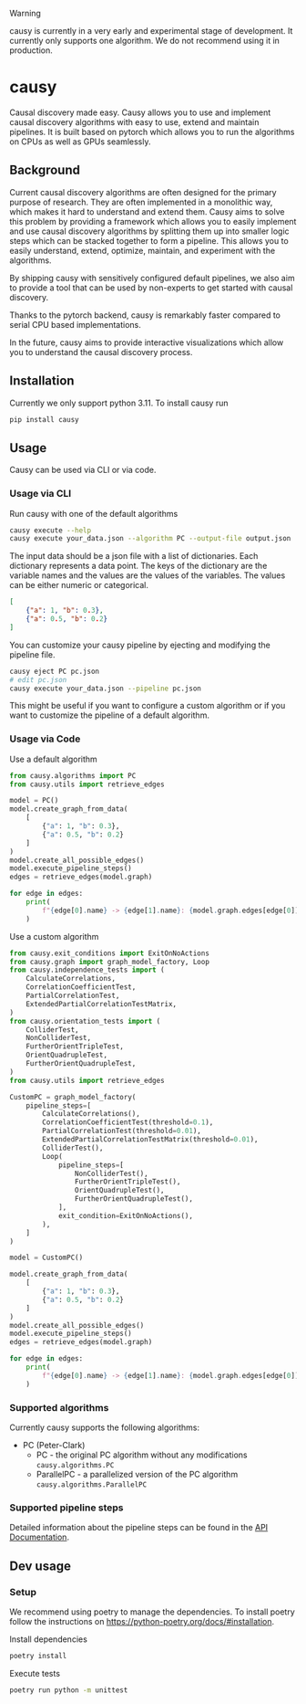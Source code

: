 > [!WARNING]
> causy is currently in a very early and experimental stage of development. It currently only supports one algorithm. We do not recommend using it in production.
# causy

Causal discovery made easy. Causy allows you to use and implement causal discovery algorithms with easy to use, extend and maintain pipelines. It is built based on pytorch which allows you to run the algorithms on CPUs as well as GPUs seamlessly.

## Background

Current causal discovery algorithms are often designed for the primary purpose of research. They are often implemented in a monolithic way, which makes it hard to understand and extend them. Causy aims to solve this problem by providing a framework which allows you to easily implement and use causal discovery algorithms by splitting them up into smaller logic steps which can be stacked together to form a pipeline. This allows you to easily understand, extend, optimize, maintain, and experiment with the algorithms.

By shipping causy with sensitively configured default pipelines, we also aim to provide a tool that can be used by non-experts to get started with causal discovery.

Thanks to the pytorch backend, causy is remarkably faster compared to serial CPU based implementations. 

In the future, causy aims to provide interactive visualizations which allow you to understand the causal discovery process.

## Installation
Currently we only support python 3.11. To install causy run
```bash
pip install causy
```

## Usage
Causy can be used via CLI or via code. 

### Usage via CLI

Run causy with one of the default algorithms
```bash
causy execute --help
causy execute your_data.json --algorithm PC --output-file output.json
```

The input data should be a json file with a list of dictionaries. Each dictionary represents a data point. The keys of the dictionary are the variable names and the values are the values of the variables. The values can be either numeric or categorical. 

```json
[
    {"a": 1, "b": 0.3},
    {"a": 0.5, "b": 0.2}
]
```

You can customize your causy pipeline by ejecting and modifying the pipeline file.
```bash
causy eject PC pc.json
# edit pc.json
causy execute your_data.json --pipeline pc.json
```

This might be useful if you want to configure a custom algorithm or if you want to customize the pipeline of a default algorithm.


### Usage via Code

Use a default algorithm

```python
from causy.algorithms import PC
from causy.utils import retrieve_edges

model = PC()
model.create_graph_from_data(
    [
        {"a": 1, "b": 0.3},
        {"a": 0.5, "b": 0.2}
    ]
)
model.create_all_possible_edges()
model.execute_pipeline_steps()
edges = retrieve_edges(model.graph)

for edge in edges:
    print(
        f"{edge[0].name} -> {edge[1].name}: {model.graph.edges[edge[0]][edge[1]]}"
    )

```

Use a custom algorithm

```python
from causy.exit_conditions import ExitOnNoActions
from causy.graph import graph_model_factory, Loop
from causy.independence_tests import (
    CalculateCorrelations,
    CorrelationCoefficientTest,
    PartialCorrelationTest,
    ExtendedPartialCorrelationTestMatrix,
)
from causy.orientation_tests import (
    ColliderTest,
    NonColliderTest,
    FurtherOrientTripleTest,
    OrientQuadrupleTest,
    FurtherOrientQuadrupleTest,
)
from causy.utils import retrieve_edges

CustomPC = graph_model_factory(
    pipeline_steps=[
        CalculateCorrelations(),
        CorrelationCoefficientTest(threshold=0.1),
        PartialCorrelationTest(threshold=0.01),
        ExtendedPartialCorrelationTestMatrix(threshold=0.01),
        ColliderTest(),
        Loop(
            pipeline_steps=[
                NonColliderTest(),
                FurtherOrientTripleTest(),
                OrientQuadrupleTest(),
                FurtherOrientQuadrupleTest(),
            ],
            exit_condition=ExitOnNoActions(),
        ),
    ]
)

model = CustomPC()

model.create_graph_from_data(
    [
        {"a": 1, "b": 0.3},
        {"a": 0.5, "b": 0.2}
    ]
)
model.create_all_possible_edges()
model.execute_pipeline_steps()
edges = retrieve_edges(model.graph)

for edge in edges:
    print(
        f"{edge[0].name} -> {edge[1].name}: {model.graph.edges[edge[0]][edge[1]]}"
    )
```

### Supported algorithms
Currently causy supports the following algorithms:
- PC (Peter-Clark)
  - PC - the original PC algorithm without any modifications ```causy.algorithms.PC```
  - ParallelPC - a parallelized version of the PC algorithm ```causy.algorithms.ParallelPC```

### Supported pipeline steps
Detailed information about the pipeline steps can be found in the [API Documentation](https://causy-dev.github.io/causy/causy.html).

## Dev usage

### Setup
We recommend using poetry to manage the dependencies. To install poetry follow the instructions on https://python-poetry.org/docs/#installation.

Install dependencies
```bash
poetry install
```

Execute tests
```bash
poetry run python -m unittest
```

